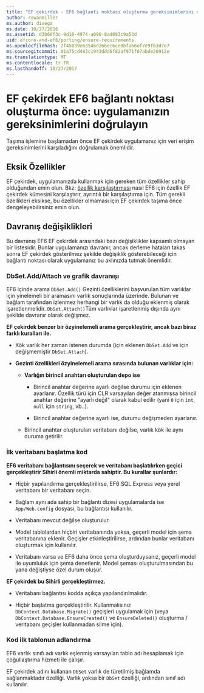 ```yaml
---
title: "EF çekirdek - EF6 bağlantı noktası oluşturma gereksinimlerini doğrulayın"
author: rowanmiller
ms.author: divega
ms.date: 10/27/2016
ms.assetid: d3b66f3c-9d10-4974-a090-8ad093c9a53d
uid: efcore-and-ef6/porting/ensure-requirements
ms.openlocfilehash: 2f45039e63546d266ec6ce0bfa66ef7e9fb3d7e7
ms.sourcegitcommit: 01a75cd483c1943ddd6f82af971f07abde20912e
ms.translationtype: MT
ms.contentlocale: tr-TR
ms.lasthandoff: 10/27/2017
---
```

# <a name="before-porting-from-ef6-to-ef-core-validate-your-applications-requirements"></a>EF çekirdek EF6 bağlantı noktası oluşturma önce: uygulamanızın gereksinimlerini doğrulayın

Taşıma işlemine başlamadan önce EF çekirdek uygulamanız için veri erişim gereksinimlerini karşıladığını doğrulamak önemlidir.

## <a name="missing-features"></a>Eksik Özellikler

EF çekirdek, uygulamanızda kullanmak için gereken tüm özellikler sahip olduğundan emin olun. Bkz: [özellik karşılaştırması](../features.md) nasıl EF6 için özellik EF çekirdek kümesini karşılaştırır, ayrıntılı bir karşılaştırma için. Tüm gerekli özellikleri eksikse, bu özellikler olmaması için EF çekirdek taşıma önce dengeleyebilirsiniz emin olun.

## <a name="behavior-changes"></a>Davranış değişiklikleri

Bu davranış EF6 EF çekirdek arasındaki bazı değişiklikler kapsamlı olmayan bir listesidir. Bunlar uygulamanızı davranır, ancak derleme hataları takas sonra EF çekirdek gösterilmez şekilde değişiklik gösterebileceği için bağlantı noktası olarak uygulamanız bu aklınızda tutmak önemlidir.

### <a name="dbsetaddattach-and-graph-behavior"></a>DbSet.Add/Attach ve grafik davranışı

EF6 içinde arama `DbSet.Add()` Gezinti özelliklerini başvurulan tüm varlıklar için yinelemeli bir aramasını varlık sonuçlarında üzerinde. Bulunan ve bağlam tarafından izlenmez herhangi bir varlık da olduğu eklenmiş olarak işaretlenmelidir. `DbSet.Attach()`Tüm varlıklar işaretlenmiş dışında aynı şekilde davranır olarak değişmez.

**EF çekirdek benzer bir özyinelemeli arama gerçekleştirir, ancak bazı biraz farklı kuralları ile.**

*  Kök varlık her zaman istenen durumda (için eklenen `DbSet.Add` ve için değişmemiştir `DbSet.Attach`).

*  **Gezinti özellikleri özyinelemeli arama sırasında bulunan varlıklar için:**

    *  **Varlığın birincil anahtarı oluşturulan depo ise**

        * Birincil anahtar değerine ayarlı değilse durumu için eklenen ayarlanır. Özellik türü için CLR varsayılan değer atanmışsa birincil anahtar değerine "ayarlı değil" olarak kabul edilir (yani `0` için `int`, `null` için `string`, vb..).

        * Birincil anahtar değerine ayarlı ise, durumu değişmeden ayarlanır.

    *  Birincil anahtar oluşturulan veritabanı değilse, varlık kök ile aynı duruma getirilir.

### <a name="code-first-database-initialization"></a>İlk veritabanı başlatma kod

**EF6 veritabanı bağlantısını seçerek ve veritabanı başlatılırken geçici gerçekleştirir Sihirli önemli miktarda sahiptir. Bu kurallar şunlardır:**

* Hiçbir yapılandırma gerçekleştirilirse, EF6 SQL Express veya yerel veritabanı bir veritabanı seçin.

* Bağlam aynı ada sahip bir bağlantı dizesi uygulamalarda ise `App/Web.config` dosyası, bu bağlantısı kullanılır.

* Veritabanı mevcut değilse oluşturulur.

* Model tablolardan hiçbiri veritabanında yoksa, geçerli model için şema veritabanına eklenir. Geçişler etkinleştirilirse, ardından bunlar veritabanı oluşturmak için kullanılır.

* Veritabanı varsa ve EF6 daha önce şema oluşturduysanız, geçerli model ile uyumluluk için şema denetlenir. Model şeması oluşturulmasından bu yana değiştiyse özel durum oluşur.

**EF çekirdek bu Sihirli gerçekleştirmez.**

* Veritabanı bağlantısı kodda açıkça yapılandırılmalıdır.

* Hiçbir başlatma gerçekleştirilir. Kullanmalısınız `DbContext.Database.Migrate()` geçişleri uygulamak için (veya `DbContext.Database.EnsureCreated()` ve `EnsureDeleted()` oluşturma / veritabanı geçişler kullanmadan silme için).

### <a name="code-first-table-naming-convention"></a>Kod ilk tablonun adlandırma

EF6 varlık sınıfı adı varlık eşlenmiş varsayılan tablo adı hesaplamak için çoğullaştırma hizmeti ile çalışır.

EF çekirdek adını kullanan `DbSet` varlık de türetilmiş bağlamda sağlanmaktadır özelliği. Varlık yoksa bir `DbSet` özelliği, ardından sınıf adı kullanılır.
